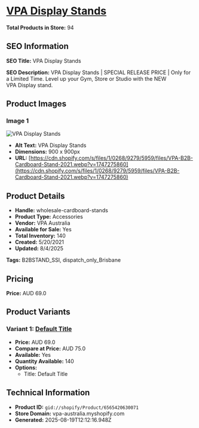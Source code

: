 # [VPA Display Stands](https://vpa-australia.myshopify.com/products/wholesale-cardboard-stands)

**Total Products in Store:** 94

## SEO Information

**SEO Title:** VPA Display Stands

**SEO Description:** VPA Display Stands | SPECIAL RELEASE PRICE | Only for a Limited Time. Level up your Gym, Store or Studio with the NEW VPA Display stand.

## Product Images

### Image 1
![VPA Display Stands](https://cdn.shopify.com/s/files/1/0268/9279/5959/files/VPA-B2B-Cardboard-Stand-2021.webp?v=1747275860)

- **Alt Text:** VPA Display Stands
- **Dimensions:** 900 x 900px
- **URL:** [https://cdn.shopify.com/s/files/1/0268/9279/5959/files/VPA-B2B-Cardboard-Stand-2021.webp?v=1747275860](https://cdn.shopify.com/s/files/1/0268/9279/5959/files/VPA-B2B-Cardboard-Stand-2021.webp?v=1747275860)

## Product Details

- **Handle:** wholesale-cardboard-stands
- **Product Type:** Accessories
- **Vendor:** VPA Australia
- **Available for Sale:** Yes
- **Total Inventory:** 140
- **Created:** 5/20/2021
- **Updated:** 8/4/2025

**Tags:** B2BSTAND_SSI, dispatch_only_Brisbane

## Pricing

**Price:** AUD 69.0

## Product Variants

### Variant 1: [Default Title](https://vpa-australia.myshopify.com/products/wholesale-cardboard-stands)

- **Price:** AUD 69.0
- **Compare at Price:** AUD 75.0
- **Available:** Yes
- **Quantity Available:** 140
- **Options:**
  - Title: Default Title

## Technical Information

- **Product ID:** `gid://shopify/Product/6565420630071`
- **Store Domain:** vpa-australia.myshopify.com
- **Generated:** 2025-08-19T12:12:16.948Z

